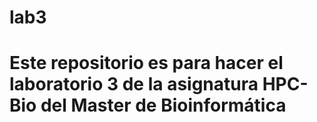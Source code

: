# lab3
# Este repositorio es para hacer el laboratorio 3 de la asignatura HPC-Bio del Master de Bioinformática
